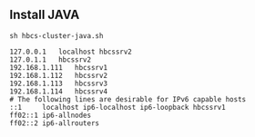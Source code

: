 

## Install JAVA

    sh hbcs-cluster-java.sh

    127.0.0.1	localhost hbcssrv2
    127.0.1.1	hbcssrv2
    192.168.1.111	hbcssrv1
    192.168.1.112	hbcssrv2
    192.168.1.113	hbcssrv3
    192.168.1.114	hbcssrv4
    # The following lines are desirable for IPv6 capable hosts
    ::1     localhost ip6-localhost ip6-loopback hbcssrv1
    ff02::1 ip6-allnodes
    ff02::2 ip6-allrouters
